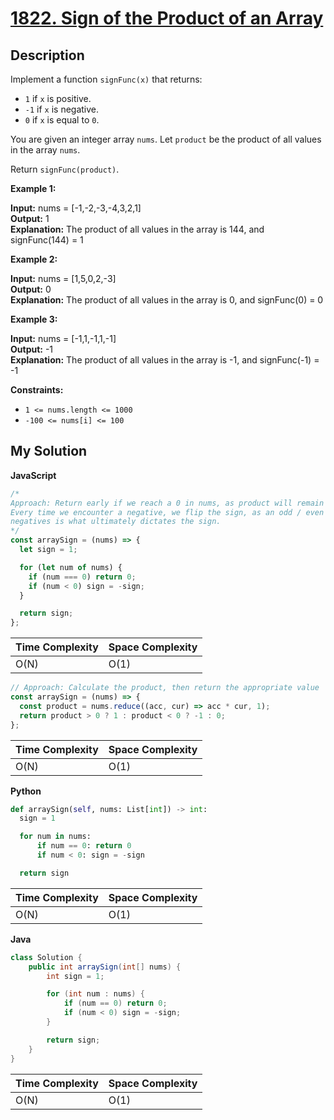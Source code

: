 # [1822. Sign of the Product of an Array](https://leetcode.com/problems/sign-of-the-product-of-an-array)

## Description

Implement a function `signFunc(x)` that returns:

- `1` if `x` is positive.
- `-1` if `x` is negative.
- `0` if `x` is equal to `0`.

You are given an integer array `nums`. Let `product` be the product of all values in the array `nums`.

Return `signFunc(product)`.

**Example 1:**

**Input:** nums = [-1,-2,-3,-4,3,2,1]  
**Output:** 1  
**Explanation:** The product of all values in the array is 144, and signFunc(144) = 1

**Example 2:**

**Input:** nums = [1,5,0,2,-3]  
**Output:** 0  
**Explanation:** The product of all values in the array is 0, and signFunc(0) = 0

**Example 3:**

**Input:** nums = [-1,1,-1,1,-1]  
**Output:** -1  
**Explanation:** The product of all values in the array is -1, and signFunc(-1) = -1

**Constraints:**

- `1 <= nums.length <= 1000`
- `-100 <= nums[i] <= 100`

## My Solution

**JavaScript**

```js
/*
Approach: Return early if we reach a 0 in nums, as product will remain 0.
Every time we encounter a negative, we flip the sign, as an odd / even number of
negatives is what ultimately dictates the sign.
*/
const arraySign = (nums) => {
  let sign = 1;

  for (let num of nums) {
    if (num === 0) return 0;
    if (num < 0) sign = -sign;
  }

  return sign;
};
```

| Time Complexity | Space Complexity |
| --------------- | ---------------- |
| O(N)            | O(1)             |

```js
// Approach: Calculate the product, then return the appropriate value
const arraySign = (nums) => {
  const product = nums.reduce((acc, cur) => acc * cur, 1);
  return product > 0 ? 1 : product < 0 ? -1 : 0;
};
```

| Time Complexity | Space Complexity |
| --------------- | ---------------- |
| O(N)            | O(1)             |

**Python**

```python
def arraySign(self, nums: List[int]) -> int:
  sign = 1

  for num in nums:
      if num == 0: return 0
      if num < 0: sign = -sign

  return sign
```

| Time Complexity | Space Complexity |
| --------------- | ---------------- |
| O(N)            | O(1)             |

**Java**

```java
class Solution {
    public int arraySign(int[] nums) {
        int sign = 1;

        for (int num : nums) {
            if (num == 0) return 0;
            if (num < 0) sign = -sign;
        }

        return sign;
    }
}
```

| Time Complexity | Space Complexity |
| --------------- | ---------------- |
| O(N)            | O(1)             |
